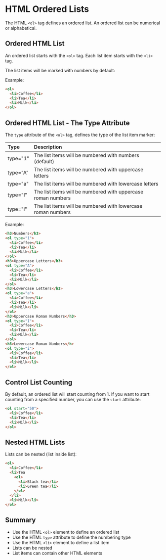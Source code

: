 # HTML Ordered Lists

The HTML `<ol>` tag defines an ordered list. An ordered list can be numerical or alphabetical.



## Ordered HTML List

An ordered list starts with the `<ol>` tag. Each list item starts with the `<li>` tag.

The list items will be marked with numbers by default:

Example:

```html
<ol>
  <li>Coffee</li>
  <li>Tea</li>
  <li>Milk</li>
</ol>
```

## Ordered HTML List - The Type Attribute

The `type` attribute of the `<ol>` tag, defines the type of the list item marker:

| Type     | Description                                                  |
| :------- | :----------------------------------------------------------- |
| type="1" | The list items will be numbered with numbers (default)       |
| type="A" | The list items will be numbered with uppercase letters       |
| type="a" | The list items will be numbered with lowercase letters       |
| type="I" | The list items will be numbered with uppercase roman numbers |
| type="i" | The list items will be numbered with lowercase roman numbers |

Example:

```html
<h3>Numbers</h3>
<ol type="1">
  <li>Coffee</li>
  <li>Tea</li>
  <li>Milk</li>
</ol>
<h3>Uppercase Letters</h3>
<ol type="A">
  <li>Coffee</li>
  <li>Tea</li>
  <li>Milk</li>
</ol>
<h3>Lowercase Letters</h3>
<ol type="a">
  <li>Coffee</li>
  <li>Tea</li>
  <li>Milk</li>
</ol>
<h3>Uppercase Roman Numbers</h3>
<ol type="I">
  <li>Coffee</li>
  <li>Tea</li>
  <li>Milk</li>
</ol>
<h3>Lowercase Roman Numbers</h>
<ol type="i">
  <li>Coffee</li>
  <li>Tea</li>
  <li>Milk</li>
</ol>
```

## Control List Counting

By default, an ordered list will start counting from 1. If you want to start counting from a specified number, you can use the `start` attribute:

```html
<ol start="50">
  <li>Coffee</li>
  <li>Tea</li>
  <li>Milk</li>
</ol>
```

## Nested HTML Lists

Lists can be nested (list inside list):

```html
<ol>
  <li>Coffee</li>
  <li>Tea
    <ol>
      <li>Black tea</li>
      <li>Green tea</li>
    </ol>
  </li>
  <li>Milk</li>
</ol>
```

## Summary

- Use the HTML `<ol>` element to define an ordered list
- Use the HTML `type` attribute to define the numbering type
- Use the HTML `<li>` element to define a list item
- Lists can be nested
- List items can contain other HTML elements

